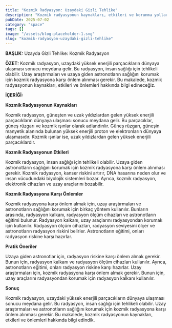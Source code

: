 ```yaml
---
title: "Kozmik Radyasyon: Uzaydaki Gizli Tehlike"
description: "Kozmik radyasyonun kaynakları, etkileri ve korunma yolları. Uzayda insan sağlığını tehdit eden bu olguya dair detaylı Türkçe makale."
pubDate: 2025-07-02
category: "space"
tags: []
image: "/assets/blog-placeholder-1.svg"
slug: "kozmik-radyasyon-uzaydaki-gizli-tehlike"
---
```


**BAŞLIK:** Uzayda Gizli Tehlike: Kozmik Radyasyon

**ÖZET:** Kozmik radyasyon, uzaydaki yüksek enerjili parçacıkların dünyaya ulaşması sonucu meydana gelir. Bu radyasyon, insan sağlığı için tehlikeli olabilir. Uzay araştırmaları ve uzaya giden astronotların sağlığını korumak için kozmik radyasyona karşı önlem alınması gerekir. Bu makalede, kozmik radyasyonun kaynakları, etkileri ve önlemleri hakkında bilgi edineceğiz.

**İÇERİĞİ:**

**Kozmik Radyasyonun Kaynakları**

Kozmik radyasyon, güneşten ve uzak yıldızlardan gelen yüksek enerjili parçacıkların dünyaya ulaşması sonucu meydana gelir. Bu parçacıklar, güneş rüzgarı ve kozmik ışınlar olarak adlandırılır. Güneş rüzgarı, güneşin manyetik alanında bulunan yüksek enerjili proton ve elektronların dünyaya ulaşmasıdır. Kozmik ışınlar ise, uzak yıldızlardan gelen yüksek enerjili parçacıklardır.

**Kozmik Radyasyonun Etkileri**

Kozmik radyasyon, insan sağlığı için tehlikeli olabilir. Uzaya giden astronotların sağlığını korumak için kozmik radyasyona karşı önlem alınması gerekir. Kozmik radyasyon, kanser riskini artırır, DNA hasarına neden olur ve insan vücudundaki biyolojik sistemleri bozar. Ayrıca, kozmik radyasyon, elektronik cihazları ve uzay araçlarını bozabilir.

**Kozmik Radyasyona Karşı Önlemler**

Kozmik radyasyona karşı önlem almak için, uzay araştırmaları ve astronotların sağlığını korumak için birkaç yöntem kullanılır. Bunların arasında, radyasyon kalkanı, radyasyon ölçüm cihazları ve astronotların eğitimi bulunur. Radyasyon kalkanı, uzay araçlarını radyasyondan korumak için kullanılır. Radyasyon ölçüm cihazları, radyasyon seviyesini ölçer ve astronotların radyasyon riskini belirler. Astronotların eğitimi, onları radyasyon riskine karşı hazırlar.

**Pratik Öneriler**

Uzaya giden astronotlar için, radyasyon riskine karşı önlem almak gerekir. Bunun için, radyasyon kalkanı ve radyasyon ölçüm cihazları kullanılır. Ayrıca, astronotların eğitimi, onları radyasyon riskine karşı hazırlar. Uzay araştırmaları için, kozmik radyasyona karşı önlem almak gerekir. Bunun için, uzay araçlarını radyasyondan korumak için radyasyon kalkanı kullanılır.

**Sonuç**

Kozmik radyasyon, uzaydaki yüksek enerjili parçacıkların dünyaya ulaşması sonucu meydana gelir. Bu radyasyon, insan sağlığı için tehlikeli olabilir. Uzay araştırmaları ve astronotların sağlığını korumak için kozmik radyasyona karşı önlem alınması gerekir. Bu makalede, kozmik radyasyonun kaynakları, etkileri ve önlemleri hakkında bilgi edindik.